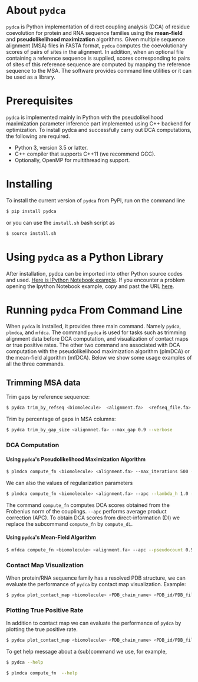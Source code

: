 # About `pydca`
`pydca` is Python implementation of direct coupling analysis (DCA) of residue coevolution for protein and RNA sequence families using the **__mean-field__** and **__pseudolikelihood maximization__** algorithms. Given multiple sequence alignment (MSA) files in FASTA format, `pydca` computes the coevolutionary scores of pairs of sites in the alignment. In addition, when an optional file containing a reference sequence is supplied, scores corresponding to pairs of sites of this reference sequence are computed by mapping the reference sequence to the MSA. The software provides command line utilities or it can be used as a library. 

# Prerequisites
`pydca` is implemented mainly in Python with the pseudolikelihood maximization parameter inference part implemented using C++ backend for optimization. To install pydca and successfully carry out DCA computations, the following are required. 
* Python 3, version 3.5 or latter.
* C++ compiler that supports C++11 (we recommend GCC).
* Optionally, OpenMP for multithreading support.


# Installing
To install the current version of `pydca` from PyPI, run on the command line
```bash
$ pip install pydca
```
or you can use the `install.sh` bash script as 
```bash 
$ source install.sh
```
# Using `pydca` as a Python Library
After installation, pydca can be imported into other Python source codes and used. 
[Here is IPython Notebook example](https://github.com/KIT-MBS/pydca/blob/master/examples/pydca_demo.ipynb). 
If you encounter a problem opening the Ipython Notebook example, copy and past the URL [here](https://nbviewer.jupyter.org/).

# Running `pydca` From Command Line
When `pydca` is installed, it provides three main command. Namely `pydca`, `plmdca`, and `mfdca`. 
The command `pydca` is used for tasks such as trimming alignment data before DCA computation, and 
visualization of contact maps or true positive rates. The other two command are associated with 
DCA computation with the pseudolikelihood maximization algorithm (plmDCA) or the mean-field algorithm (mfDCA).
Below we show some usage examples of all the three commands.
## Trimming MSA data 
Trim gaps by reference sequence:
```bash
$ pydca trim_by_refseq <biomolecule>  <alignment.fa>  <refseq_file.fa> --remove_all_gaps --verbose
```
Trim by percentage of gaps in MSA columns:
```bash 
$ pydca trim_by_gap_size <alignmnet.fa> --max_gap 0.9 --verbose
```
### DCA Computation
#### Using `pydca`'s Pseudolikelihood Maximization Algorithm
```bash 
$ plmdca compute_fn <biomolecule> <alignment.fa> --max_iterations 500 --num_threads 6 --apc --verbose 
```
We can also the values of regularization parameters 
```bash
$ plmdca compute_fn <biomolecule> <alignment.fa> --apc --lambda_h 1.0 --lambda_J 50.0 --verbose 
```
The command `compute_fn` computes DCA scores obtained from the Frobenius norm of the couplings. `--apc` performs
average product correction (APC). To obtain DCA scores from direct-information (DI) we replace the subcommand 
`compute_fn` by `compute_di`. 
#### Using `pydca`'s Mean-Field Algorithm 
```bash
$ mfdca compute_fn <biomolecule> <alignment.fa> --apc --pseudocount 0.5 --verbose
```
### Contact Map Visualization 
When protein/RNA sequence family has a resolved PDB structure, we can evaluate the 
performance of `pydca` by contact map visualization. Example:
```bash
$ pydca plot_contact_map <biomolecule> <PDB_chain_name> <PDB_id/PDB_file.PDB> <refseq.fa> <DCA_file.txt> --verbose  
```
### Plotting True Positive Rate
In addition to contact map we can evaluate the performance of `pydca` by plotting 
the true positive rate. 
```bash
$ pydca plot_contact_map <biomolecule> <PDB_chain_name> <PDB_id/PDB_file.PDB> <refseq.fa> <DCA_file.txt> --verbose
```
To get help message about a (sub)command  we use, for example, 
```bash
$ pydca --help
```
```bash
$ plmdca compute_fn  --help
```
